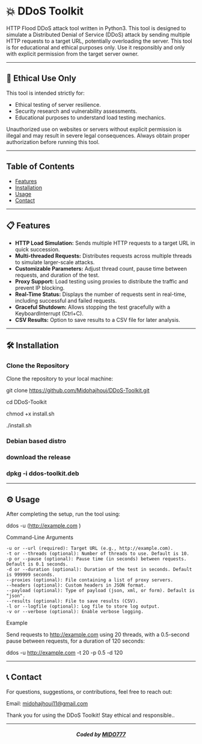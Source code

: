 # 💥 DDoS Toolkit

HTTP Flood DDoS attack tool written in Python3. This tool is designed to simulate a Distributed Denial of Service (DDoS) attack by sending multiple HTTP requests to a target URL, potentially overloading the server. This tool is for educational and ethical purposes only. Use it responsibly and only with explicit permission from the target server owner.

---

## 🚨 **Ethical Use Only**

This tool is intended strictly for:

- Ethical testing of server resilience.
- Security research and vulnerability assessments.
- Educational purposes to understand load testing mechanics.

Unauthorized use on websites or servers without explicit permission is illegal and may result in severe legal consequences. Always obtain proper authorization before running this tool.

---

## Table of Contents

- [Features](#features)
- [Installation](#installation)
- [Usage](#usage)
- [Contact](#contact)

---
 
## 📋 Features

- **HTTP Load Simulation:** Sends multiple HTTP requests to a target URL in quick succession.
- **Multi-threaded Requests:** Distributes requests across multiple threads to simulate larger-scale attacks.
- **Customizable Parameters:** Adjust thread count, pause time between requests, and duration of the test.
- **Proxy Support:** Load testing using proxies to distribute the traffic and prevent IP blocking.
- **Real-Time Status:** Displays the number of requests sent in real-time, including successful and failed requests.
- **Graceful Shutdown:** Allows stopping the test gracefully with a KeyboardInterrupt (Ctrl+C).
- **CSV Results:** Option to save results to a CSV file for later analysis.

---

## 🛠️ Installation

### Clone the Repository

Clone the repository to your local machine:

git clone https://github.com/Midohajhouj/DDoS-Toolkit.git

cd DDoS-Toolkit


chmod +x install.sh


./install.sh 


### Debian based distro 


### download the release 


### dpkg -i ddos-toolkit.deb


---


## ⚙️ Usage

After completing the setup, run the tool using:

ddos -u (http://example.com )

Command-Line Arguments

    -u or --url (required): Target URL (e.g., http://example.com).
    -t or --threads (optional): Number of threads to use. Default is 10.
    -p or --pause (optional): Pause time (in seconds) between requests. Default is 0.1 seconds.
    -d or --duration (optional): Duration of the test in seconds. Default is 999999 seconds.
    --proxies (optional): File containing a list of proxy servers.
    --headers (optional): Custom headers in JSON format.
    --payload (optional): Type of payload (json, xml, or form). Default is "json".
    --results (optional): File to save results (CSV).
    -l or --logfile (optional): Log file to store log output.
    -v or --verbose (optional): Enable verbose logging.

Example

Send requests to http://example.com using 20 threads, with a 0.5-second pause between requests, for a duration of 120 seconds:

ddos -u http://example.com -t 20 -p 0.5 -d 120

---

## 📞 Contact

For questions, suggestions, or contributions, feel free to reach out:

Email: midohajhouj11@gmail.com

Thank you for using the DDoS Toolkit! Stay ethical and responsible..

---

#### *<p align="center"> Coded by <a href="https://github.com/Midohajhouj">MIDO777</a> </p>*


